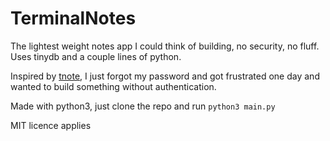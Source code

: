 # TerminalNotes

The lightest  weight notes app I could think of building, no security, no fluff. Uses tinydb and a couple lines of python.

Inspired by [tnote](https://github.com/tasdikrahman/tnote/tree/master), I just forgot my password and got frustrated one day and wanted to build something without authentication.

Made with python3, just clone the repo and run 
``` python3 main.py ```

MIT licence applies
